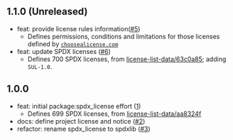 ## 1.1.0 (Unreleased)

- feat: provide license rules information([#5](https://github.com/alestiago/license_lens/pull/5))
    - Defines permissions, conditions and limitations for those licenses defined by [`choosealicense.com`](https://github.com/github/choosealicense.com/tree/gh-pages/_licenses)
- feat: update SPDX licenses ([#6](https://github.com/alestiago/license_lens/pull/6))
    - Defines 700 SPDX licenses, from [license-list-data/63c0a85](63c0a85258a0bda9517b6b66029a002eb463820b); adding `SUL-1.0`.

## 1.0.0

- feat: initial package:spdx_license effort ([1](https://github.com/alestiago/license_lens/pull/1))
    - Defines 699 SPDX licenses, from [license-list-data/aa8324f](https://github.com/spdx/license-list-data/commit/253c37dec6609df90d81a6f1091da52cab9dda25)
- docs: define project license and notice ([#2](https://github.com/alestiago/license_lens/pull/2/files))
- refactor: rename spdx_license to spdxlib ([#3](https://github.com/alestiago/license_lens/pull/3))